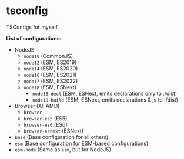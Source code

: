 # tsconfig
TSConfigs for myself.

**List of configurations:**
* NodeJS
	* `node10` (CommonJS)
	* `node12` (ESM, ES2019)
	* `node14` (ESM, ES2020)
	* `node16` (ESM, ES2021)
	* `node17` (ESM, ES2022)
	* `node18` (ESM, ESNext)
    	* `node18-decl` (ESM, ESNext, emits declarations only to ./dist) 
    	* `node18-build` (ESM, ESNext, emits declarations & js to ./dist) 
* Browser (All AMD)
    * `browser`
    * `browser-es5` (ES5)
    * `browser-es6` (ES6)
	* `browser-esnext` (ESNext)
* `base` (Base configuration for all others)
* `esm` (Base configuration for ESM-based configurations)
* `esm-node` (Same as `esm`, but for NodeJS)